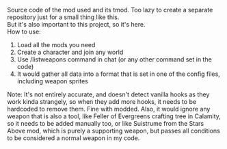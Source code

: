 Source code of the mod used and its tmod. Too lazy to create a separate repository just for a small thing like this.  
But it's also important to this project, so it's here.  
How to use:
1. Load all the mods you need
2. Create a character and join any world
3. Use /listweapons command in chat (or any other command set in the code)
4. It would gather all data into a format that is set in one of the config files, including weapon sprites

Note:
It's not entirely accurate, and doesn't detect vanilla hooks as they work kinda strangely, so when they add more hooks, it needs to be hardcoded to remove them. Fine with modded. Also, it would ignore any weapon that is also a tool, like Feller of Evergreens crafting tree in Calamity, so it needs to be added manually too, or like Suistrume from the Stars Above mod, which is purely a supporting weapon, but passes all conditions to be considered a normal weapon in my code.

